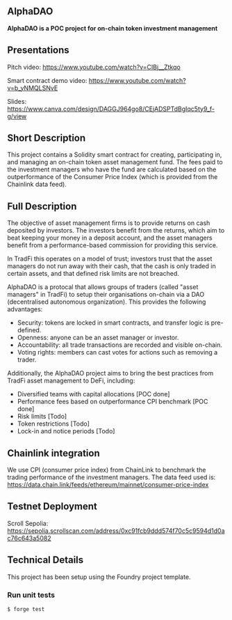 ## AlphaDAO


**AlphaDAO is a POC project for on-chain token investment management**



## Presentations
Pitch video: https://www.youtube.com/watch?v=CIBj__Ztkqo

Smart contract demo video: https://www.youtube.com/watch?v=b_yNMQLSNvE

Slides: https://www.canva.com/design/DAGGJ964go8/CEjADSPTdBgIqc5ty9_f-g/view


## Short Description
This project contains a Solidity smart contract for creating, participating in, and managing an on-chain token asset management fund. The fees paid to the investment managers who have the fund are calculated based on the outperformance of the Consumer Price Index (which is provided from the Chainlink data feed).


## Full Description
The objective of asset management firms is to provide returns on cash deposited by investors. The investors benefit from the returns, which aim to beat keeping your money in a deposit account, and the asset managers benefit from a performance-based commission for providing this service.

In TradFi this operates on a model of trust; investors trust that the asset managers do not run away with their cash, that the cash is only traded in certain assets, and that defined risk limits are not breached.

AlphaDAO is a protocal that allows groups of traders (called "asset managers" in TradFi) to setup their organisations on-chain via a DAO (decentralised autonomous organization). This provides the following advantages:
- Security: tokens are locked in smart contracts, and transfer logic is pre-defined.
- Openness: anyone can be an asset manager or investor.
- Accountability: all trade transactions are recorded and visible on-chain.
- Voting rights: members can cast votes for actions such as removing a trader.


Additionally, the AlphaDAO project aims to bring the best practices from TradFi asset management to DeFi, including:
- Diversified teams with capital allocations [POC done]
- Performance fees based on outperformance CPI benchmark [POC done]
- Risk limits [Todo]
- Token restrictions [Todo]
- Lock-in and notice periods [Todo]


## Chainlink integration
We use CPI (consumer price index) from ChainLink to benchmark the trading performance of the investment managers.
The data feed used is: https://data.chain.link/feeds/ethereum/mainnet/consumer-price-index 



## Testnet Deployment
Scroll Sepolia: https://sepolia.scrollscan.com/address/0xc91fcb9ddd574f70c5c9594d1d0ac76c643a5082

## Technical Details

This project has been setup using the Foundry project template.


### Run unit tests

```shell
$ forge test
```
